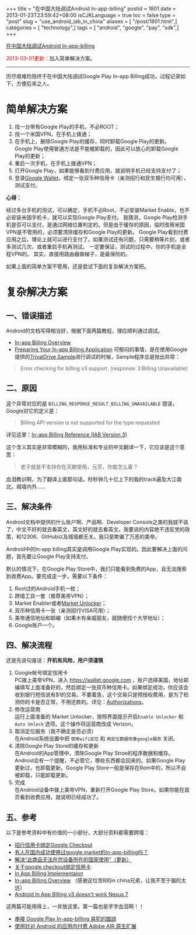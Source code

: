 +++
title = "在中国大陆调试Android In-app-billing"
postid = 1801
date = 2013-01-23T23:59:42+08:00
isCJKLanguage = true
toc = false
type = "post"
slug = "use_android_iab_in_china"
aliases = [ "/post/1801.html",]
categories = [ "technology",]
tags = [ "android", "google", "pay", "sdk",]
+++


[在中国大陆调试Android In-app-billing]( https://blog.zengrong.net/post/1801.html)

<span style="color:red;">2013-03-01更新：</span>加入简单解决方案。
<hr>

历尽艰难险阻终于在中国大陆调试Google Play In-app Billing成功，过程记录如下，方便后来之人。

# 简单解决方案

1. 找一台带有Google Play的手机，不必ROOT；
1. 找一个米国VPN，在手机上拨通；
2. 在手机上，删除Google Play的缓存，同时卸载Google Play的更新。  
Google Play使用普通方法是不能被卸载的，因此可以放心的卸载Google Play的更新；
3. 重启一次手机，在手机上拨通VPN；
4. 打开Google Play，如果能够看到付费应用，就说明手机已经支持支付了；
5. 登录[Google Wallet](http://wallet.google.com)，绑定一张双币种信用卡（亲测招行和民生银行均可用），测试支付。

**心得：**

经过多台手机的测试，可以确定，手机不必Root，不必安装Market Enable，也不必安装米国手机卡，就可以实现Google Play支付。
我猜测，Google Play检测手机是否可以支付，是通过网络位置判定的。但是由于缓存的原因，临时改用米国VPN是不管用的，必须要清除缓存和Google Play的更新。
Google Play看到付费应用之后，理论上就可以进行支付了。如果测试还有问题，只需要稍等片刻，或者多测试几次，或者重启手机再测试。
一定要保证，测试的过程中，你的手机是全程VPN的。
其实，直接用路由器做梯子，是最保险的。

如果上面的简单方案不管用，还是尝试下面的复杂解决方案把。<!--more-->

# 复杂解决方案

## 一、错误描述

Android的文档写得相当好，根据下面两篇教程，理应顺利通过调试。

* [In-app Billing Overview](http://developer.android.com/google/play/billing/billing_overview.html)
* [Preparing Your In-app Billing Application](http://developer.android.com/training/in-app-billing/preparing-iab-app.html)
可郁闷的事情，是在使用Google提供的[TrivalDrive Sample](http://developer.android.com/training/in-app-billing/preparing-iab-app.html#GetSample)进行调试的时候，Sample程序总是抛出异常：

>Error checking for billing v3 support. (response: 3:Billing Unavailable)

## 二、原因

这个异常对应的是 `BILLING_RESPONSE_RESULT_BILLING_UNAVAILABLE` 错误，Google对它的定义是：

>Billing API version is not supported for the type requested

详见这里：[In-app Billing Reference (IAB Version 3)](http://developer.android.com/google/play/billing/billing_reference.html)

这个含义其实是非常模糊的，我用标准和专业的中文翻译一下，它应该是这个意思：

>老子就是不支持你在天朝使用，元芳，你能怎么着？

血泪教训啊，为了翻译上面那句话，秒秒钟几十亿上下的我的track遍及大江南北，城墙内外……

## 三、解决条件

Android文档中提供的什么账户啊、产品啊、Developer Console之类的我就不说了，中文不好的就去看英文，英文好的就去看英文。我要说的内容绝不违反党的政策，和12306、GitHub以及城墙都无关。我只是欺骗了万恶的美帝。

Android中的In-app billing其实是调用Google Play实现的。因此要解决上面的问题，首先要让Google Play支持支付。

默认的情况下，在Google Play Store中，我们只能看到免费的App，且无法搜索到收费App。要完成这一步，需要以下条件：

1. Root过的Android手机一枚；
1. 跨墙工具一套（推荐美帝VPN）；
2. Market Enabler或者[Market Unlocker](http://support.evanhe.com/2012/03/08/introduction-to-market-unlocker-2/)；
3. 双币种信用卡一张（亲测招行VISA可用）；
3. 美帝通信地址和邮编（如果木有亲戚朋友，就随便找个大学地址）；
4. Google账户一个。

## 四、解决流程

还是先说句废话：**开机有风险，用户须谨慎**

1. Google帐号绑定信用卡  
PC拨上美帝VPN，进入 <https://wallet.google.com> ，账户选择美国，地址邮编填写上面准备好的，然后绑定一张双币种信用卡。如果绑定成功，你应该会收到银行短信说有$1的交易。不要着急，这个交易只是预授权费用，是为了检测你的卡是否正常，不用还款的。详见：[Authorizations](https://support.google.com/wallet/bin/answer.py?hl=en&answer=105940)。
2. 修改运营商  
运行上面准备的 Market Unlocker，按照界面提示开启`Enable Unlocker` 和 `Auto Unlock` 选项。这个操作将运营商改成 Verizon。
3. 取消定位服务（我不确定是否必须）  
在Android系统设置中把 `使用wifi定位` 和 `用定位数据改善google服务` 关闭。
4. 清除Google Play Store的缓存和更新  
在Android的App管理中，清除Google Play Stroe的程序数据和缓存。Android会有一个提醒，不必管它，哪些东西都会回来的。如果Google Play更新过，也卸载更新。Google Play Store一般是保存在Rom中的，所以不会被卸载，只能卸载更新。
5. 完成  
在Android设备中拨上美帝VPN，重新打开Google Play Store。如果你能在首页看到收费应用，就说明已经成功了。

## 五、参考

以下是参考资料中有价值的一小部分，大部分资料都需要跨墙：

* [招行信用卡绑定Google Checkout](http://zhu8.blogspot.com/2010/01/use-cmb-card-as-google-checkout.html)
* [有人在国内成功使用过google market的in-app-billing吗？](http://www.eoeandroid.com/forum.php?mod=viewthread&tid=111797)
* [解决“此商品无法在您设备所在的国家使用”（更新）](http://bbs.gfan.com/android-1753858-1-1.html)
* [关于google checkout绑定信用卡](http://bbs.gfan.com/android-3200053-1-1.html)
* [In App Billing Implementaion](http://www.stonetrip.com/developer/forum/viewtopic.php?f=43&t=26090)
* [In-app Billing Overview](http://wiki.eoeandroid.com/In-app_Billing_Overview) （感谢这位苦B的in china兄弟，让我不至于偏的太远）
* [Android In App BIlling v3 doesn't work Nexus 7](http://stackoverflow.com/questions/13853089/android-in-app-billing-v3-doesnt-work-nexus-7)

这两篇可能用得上，一并放这里。第一篇也是字字血泪啊！！

* [串接 Google Play In-app-billing 易犯的錯誤](http://lp43.blogspot.tw/2012/04/google-play-in-app-billing.html)
* [使用针对 Android 的应用内付费 Adobe AIR 原生扩展](http://www.adobe.com/cn/devnet/air/articles/android-billing-ane.html)
